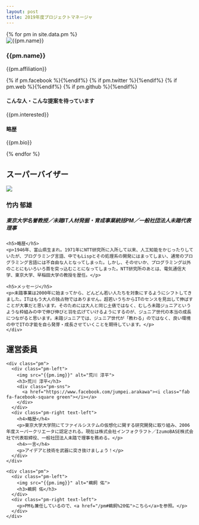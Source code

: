 ```yaml
---
layout: post
title: 2019年度プロジェクトマネージャ
---
```

<div class="pms flex">
  {% for pm in site.data.pm %}
    <div class="pm" id="{{pm.name}}">
      <div class="pm-left">
        <img src="{{pm.img}}" alt="{{pm.name}}">
        <h3>{{pm.name}}</h3>
        <p>{{pm.affiliation}}</p>
        <div class="pm-sns">
          {% if pm.facebook %}<a href="https://www.facebook.com/{{pm.facebook}}"><i class="fab fa-facebook-square green"></i></a>{%endif%}
          {% if pm.twitter %}<a href="https://twitter.com/{{pm.twitter}}"><i class="fab fa-twitter-square green"></i></a>{%endif%}
          {% if pm.web %}<a href="{{pm.web}}"><i class="fas fa-globe green"></i></a>{%endif%}
          {% if pm.github %}<a href="https://github.com/{{pm.github}}"><i class="fab fa-github-square green"></i></a>{%endif%}
        </div>
      </div>
      <div class="pm-right text-left">
        <h4>こんな人・こんな提案を待っています</h4>
        <p>{{pm.interested}}</p>
        <h4>略歴</h4>
        <p>{{pm.bio}}</p>
      </div>
    </div>
  {% endfor %}
</div>
  <h2>スーパーバイザー</h2>
  <div class="sv-left">
    <img src="img/takeuchi.png">
    <h3>竹内 郁雄</h3>
    <h5>東京大学名誉教授／未踏IT人材発掘・育成事業統括PM／一般社団法人未踏代表理事</h5>
  </div>

  <div class="sv-right text-left">

    <h5>略歴</h5>
    <p>1946年、富山県生まれ。1971年にNTT研究所に入所して以来、人工知能をかじったりしていたが、プログラミング言語、中でもLispとその処理系の開発にはまってしまい、通常のプログラミング言語には不自由な人となってしまった。しかし、そのせいか、プログラミング以外のことにもいろいろ首を突っ込むことになってしまった。NTT研究所のあとは、電気通信大学、東京大学、早稲田大学の教授を歴任。</p>

    <h5>メッセージ</h5>
    <p>未踏事業は2000年に始まってから、どんどん若い人たちを対象にするようにシフトしてきました。ITはもう大人の独占物ではありません。超若いうちからITのセンスを見出して伸ばすことが大事だと思います。そのためには大人と同じ土俵ではなく、むしろ未踏ジュニアというような枠組みの中で伸び伸びと羽を広げていけるようにするのが、ジュニア世代の本当の成長につながると思います。未踏ジュニアでは、ジュニア世代が「教わる」のではなく、良い環境の中でITの才能を自ら発芽・成長させていくことを期待しています。</p>
    </div>
  <h2>運営委員</h2>
  <div class="flex">

    <div class="pm">
      <div class="pm-left">
        <img src="{{pm.img}}" alt="荒川 淳平">
        <h3>荒川 淳平</h3>
        <div class="pm-sns">
          <a href="https://www.facebook.com/jumpei.arakawa"><i class="fab fa-facebook-square green"></i></a>
        </div>
      </div>
      <div class="pm-right text-left">
        <h4>略歴</h4>
        <p>東京大学大学院にてファイルシステムの仮想化に関する研究開発に取り組み、2006年度スーパークリエータに認定される。現在は株式会社インフォクラフト／IzumoBASE株式会社で代表取締役、一般社団法人未踏で理事を務める。</p>
        <h4>一言</h4>
        <p>アイデアと技術を武器に突き抜けましょう！</p>
      </div>
    </div>

    <div class="pm">
      <div class="pm-left">
        <img src="{{pm.img}}" alt="鵜飼 佑">
        <h3>鵜飼 佑</h3>
      </div>
      <div class="pm-right text-left">
        <p>PMも兼任しているので、<a href="/pm#鵜飼%20佑">こちら</a>を参照。</p>
      </div>
    </div>
  </div>
